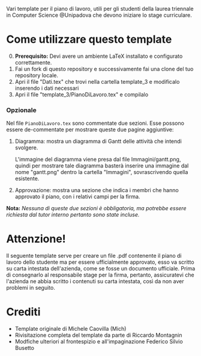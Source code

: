 Vari template per il piano di lavoro, utili per gli studenti della laurea triennale in Computer Science @Unipadova che devono iniziare lo stage curriculare.

# Come utilizzare questo template
0. **Prerequisito:** Devi avere un ambiente LaTeX installato e configurato correttamente.
1. Fai un fork di questo repository e successivamente fai una clone del tuo repository locale.
2. Apri il file "Dati.tex" che trovi nella cartella template_3 e modificalo inserendo i dati necessari
3. Apri il file "template_3/PianoDiLavoro.tex" e compilalo

### Opzionale
Nel file `PianoDiLavoro.tex` sono commentate due sezioni. Esse possono essere de-commentate per mostrare queste due pagine aggiuntive:

1. Diagramma: mostra un diagramma di Gantt delle attività che intendi svolgere.

   L'immagine del diagramma viene presa dal file Immagini/gantt.png, quindi per mostrare tale diagramma basterà inserire una immagine dal nome "gantt.png" dentro la cartella
   "Immagini", sovrascrivendo quella esistente.
2. Approvazione: mostra una sezione che indica i membri che hanno approvato il piano, con i relativi campi per la firma.

**Nota:** _Nessuna di queste due sezioni è obbligatoria, ma potrebbe essere richiesta dal tutor interno pertanto sono state incluse._

# Attenzione!
Il seguente template serve per creare un file .pdf contenente il piano di lavoro dello studente ma per essere ufficialmente approvato, esso va scritto su carta intestata dell'azienda, come se fosse un documento ufficiale.
Prima di consegnarlo al responsabile stage per la firma, pertanto, assicuratevi che l'azienda ne abbia scritto i contenuti su carta intestata, così da non aver problemi in seguito.

# Crediti
- Template originale di Michele Caovilla (Mich)
- Rivisitazione completa del template da parte di Riccardo Montagnin
- Modfiche ulteriori al frontespizio e all'impaginazione Federico Silvio Busetto